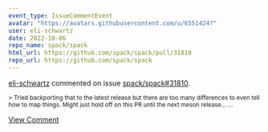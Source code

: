 ```yaml
---
event_type: IssueCommentEvent
avatar: "https://avatars.githubusercontent.com/u/6551424?"
user: eli-schwartz
date: 2022-10-06
repo_name: spack/spack
html_url: https://github.com/spack/spack/pull/31810
repo_url: https://github.com/spack/spack
---
```


<a href='https://github.com/eli-schwartz' target='_blank'>eli-schwartz</a> commented on issue <a href='https://github.com/spack/spack/pull/31810' target='_blank'>spack/spack#31810</a>.

<small>> Tried backporting that to the latest release but there are too many differences to even tell how to map things. Might just hold off on this PR until the next meson release......</small>

<a href='https://github.com/spack/spack/pull/31810' target='_blank'>View Comment</a>